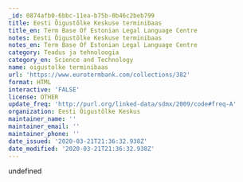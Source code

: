 ```yaml
---
_id: 0874afb0-6bbc-11ea-b75b-0b46c2beb799
title: Eesti Õigustõlke Keskuse terminibaas
title_en: Term Base Of Estonian Legal Language Centre
notes: Eesti Õigustõlke Keskuse terminibaas
notes_en: Term Base Of Estonian Legal Language Centre
category: Teadus ja tehnoloogia
category_en: Science and Technology
name: oigustolke terminibaas
url: 'https://www.eurotermbank.com/collections/382'
format: HTML
interactive: 'FALSE'
license: OTHER
update_freq: 'http://purl.org/linked-data/sdmx/2009/code#freq-A'
organization: Eesti Õigustõlke Keskus
maintainer_name: ''
maintainer_email: ''
maintainer_phone: ''
date_issued: '2020-03-21T21:36:32.938Z'
date_modified: '2020-03-21T21:36:32.938Z'
---
```

undefined
